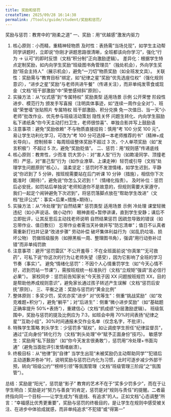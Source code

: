 ```yaml
---
title: 奖励和惩罚
createTime: 2025/09/28 16:14:38
permalink: /Ttools/guide/student/奖励和惩罚/
---
```


奖励与惩罚：教育中的“刚柔之道”
一、奖励：用“优越感”激发内驱力

1. 核心原则：小而精，重精神轻物质
   及时性：表扬需“当场兑现”，如学生主动帮同学讲题时，立即说“你刚才讲题思路很清晰，全班都该向你学习”，强化“行为 → 认可”的即时反馈（文档“积分制”正向激励逻辑）。
   差异化：根据学生特点定制奖励，如内向学生奖励“班级图书角管理员”（独处机会），外向学生奖励“班会主持人”（展示机会），避免“一刀切”物质奖励（如全班发文具）。
   关联性：奖励需与“教育目标”绑定，如“纪律之星”奖励“优先选座位权”（强化规则意识），“进步之星”奖励“与老师共进午餐”（传递关注），而非单纯发零食或现金（文档“班干部激励”中“荣誉感倾斜”原则）。
2. 实操方法：从“仪式感”到“专属特权”
   奖励类型 适用场景 示例
   公开荣誉 阶段性进步、模范行为 颁发手写喜报（注明具体事迹，如“连续一周作业全对”）、班级“荣誉墙”张贴照片
   专属特权 班干部激励、积分兑换 免一次值日、当一天“小老师”批改作业、优先参与班级活动策划
   隐性关怀 问题生转化、内向学生鼓励 私下递纸条“你今天主动打扫卫生，老师很惊喜”、单独合影并写上鼓励语
3. 注意事项：避免“奖励依赖”
   不与物质直接挂钩：慎用“考 100 分奖 100 元”，易让学生功利化学习，可改为“考 100 分可选择一本老师推荐的书”（精神+成长导向）。
   控制频率：每周班级整体奖励不超过 3 次，个人单项奖励（如“发言积极”）不超过 5 次，避免“奖励贬值”。
   二、惩罚：用“规则感”传递底线
4. 核心原则：教育性，少而准
   罚大赏小：对“害人型”行为（如欺凌同学、顶撞老师）严惩，对“害己型”行为（如作业潦草、上课走神）轻罚或引导（文档“处理学生问题原则”核心）。
   温柔坚定：惩罚时不发泄情绪，如学生迟到，平静说“你迟到了 5 分钟，按班规需要站在后门听课 10 分钟（措施），相信你下次能准时（期待）”，避免说“你怎么又迟到！”（情绪化指责）。
   及时补位：惩罚后必安抚，如罚站后单独说“老师知道你不是故意的，但规则需要大家遵守，我们一起定个闹钟避免下次迟到”，将惩罚落脚点放在“帮助学生改进”（文档“批评公式”：事实+后果+措施+期待）。
5. 实操方法：从“冷处理”到“自然结果”
   惩罚类型 适用场景 示例
   冷处理 课堂轻微违纪（如小声说话、做小动作） 眼神直视+暂停讲课，直到学生安静；课后不立即批评，让其反思后主动找老师说明
   自然结果惩罚 因疏忽导致的错误（如忘带作业、值日敷衍） 忘带作业者需当天补做并写“防忘清单”；值日不认真者需重新打扫并记录“改进步骤”
   劳动补偿 破坏集体利益行为（如乱扔垃圾、损坏公物） 罚做班级服务（如擦黑板一周、整理图书角），强调“用行动弥补过错”而非单纯罚款
6. 注意事项：避开“惩罚雷区”
   不公开羞辱：不在全班面前说“你真笨”“无可救药”，可私下说“你这次的行为让老师失望（感受），因为它影响了全班的学习节奏（事实）”。
   避免“情绪化惩罚”：不因个人心情重罚学生（如“今天心情不好，迟到罚站一节课”），需按班规统一标准执行（文档“立规矩”强调“言必信行必果”）。
   家校同步：惩罚前告知家长“今天孩子因 XX 问题按班规罚 XX，目的是帮助他养成规则意识”，避免家长通过孩子转述产生误解（文档“惩罚后安抚”原则）。
   三、平衡之道：奖励与惩罚的“黄金比例”
7. 整体原则：多奖少罚，奖优亦奖“进步”
   对“优等生”：侧重“挑战奖励”（如“攻克难题+积分”），避免“躺平”；对“后进生”：侧重“微小进步奖励”（如“基础题正确率提升 50%+表扬”），重建信心（文档“抓成绩”分层激励逻辑）。
   班级氛围中，奖励与惩罚的提及比例应为 7:3，如班会中用 70%时间表扬“纪律之星”“互助小组”，30%时间通报未交作业名单（仅念名字，不批评）。
8. 特殊学生策略
   刺头学生：少惩罚多“赋权”，如让调皮学生担任“纪律监督员”，通过“正向身份”转化行为（文档“刺头处理”中“赋予正面身份”技巧）。
   敏感学生：奖励用“私下鼓励”（如“你今天发言很勇敢”），惩罚用“冷处理+书面沟通”（避免当面批评引发情绪崩溃）。
9. 终极目标：从“他律”到“自律”
   当学生出现“未被奖励仍主动帮助同学”“犯错后主动道歉并弥补”时，说明奖励与惩罚已内化为习惯，此时可逐步减少外部干预，转向“班级公约”“榜样引领”等氛围管理（文档“班级管理三阶段”之“氛围管”）。

总结：奖励是“阳光”，惩罚是“影子”
教育的艺术不在于“奖多少罚多少”，而在于让学生明白：奖励是对“努力与善良”的肯定，惩罚是对“规则与责任”的提醒。二者最终指向同一个目标——让学生成为“有底线、有追求”的人。正如文档“心态调整”所言：“幸福感比优秀更重要”，奖励与惩罚的终极目的，是让学生在规则中感受被关注、在进步中体验成就感，而非单纯追求“不犯错”或“得第一”
